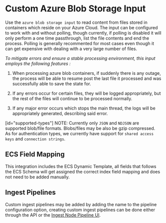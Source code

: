 # Custom Azure Blob Storage Input

Use the `azure blob storage input` to read content from files stored in containers which reside on your Azure Cloud.
The input can be configured to work with and without polling, though currently, if polling is disabled it will only 
perform a one time passthrough, list the file contents and end the process. Polling is generally recommented for most cases
even though it can get expensive with dealing with a very large number of files.

*To mitigate errors and ensure a stable processing environment, this input employs the following features :* 

1.  When processing azure blob containers, if suddenly there is any outage, the process will be able to resume post the last file it processed 
    and was successfully able to save the state for. 

2.  If any errors occur for certain files, they will be logged appropriately, but the rest of the 
    files will continue to be processed normally. 

3.  If any major error occurs which stops the main thread, the logs will be appropriately generated,
    describing said error.

[id="supported-types"]
NOTE: Currently only `JSON` and `NDJSON` are supported blob/file formats. Blobs/files may be also be gzip compressed. As for authentication types, we currently have support for 
`shared access keys` and `connection strings`.

## ECS Field Mapping
This integration includes the ECS Dynamic Template, all fields that follows the ECS Schema will get assigned the correct index field mapping and does not need to be added manually.

## Ingest Pipelines
Custom ingest pipelines may be added by adding the name to the pipeline configuration option, creating custom ingest pipelines can be done either through the API or the [Ingest Node Pipeline UI](/app/management/ingest/ingest_pipelines/).
